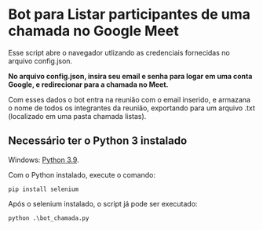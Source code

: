 # Bot para Listar participantes de uma chamada no Google Meet
Esse script abre o navegador utlizando as credenciais fornecidas no arquivo config.json.

**No arquivo config.json, insira seu email e senha para logar em uma conta Google, e redirecionar para a chamada no Meet.**

Com esses dados o bot entra na reunião com o email inserido, e armazana o nome de todos os integrantes da reunião, exportando para um arquivo .txt (localizado em uma pasta chamada listas).

## Necessário ter o Python 3 instalado
Windows:
[Python 3.9](https://www.python.org/ftp/python/3.9.0/python-3.9.0-amd64.exe).

Com o Python instalado, execute o comando:
```
pip install selenium
```

Após o selenium instalado, o script já pode ser executado:
```
python .\bot_chamada.py
```